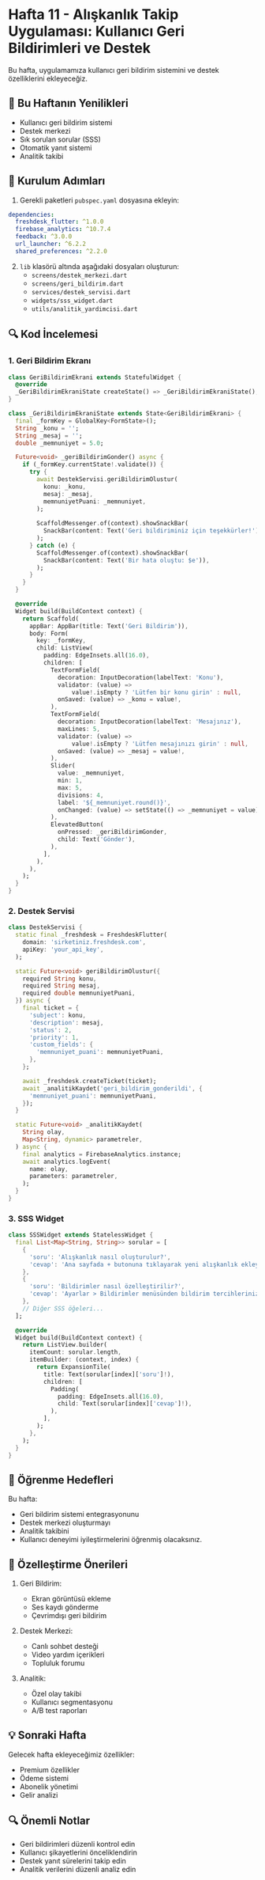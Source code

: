 # Hafta 11 - Alışkanlık Takip Uygulaması: Kullanıcı Geri Bildirimleri ve Destek

Bu hafta, uygulamamıza kullanıcı geri bildirim sistemini ve destek özelliklerini ekleyeceğiz.

## 📱 Bu Haftanın Yenilikleri

- Kullanıcı geri bildirim sistemi
- Destek merkezi
- Sık sorulan sorular (SSS)
- Otomatik yanıt sistemi
- Analitik takibi

## 🚀 Kurulum Adımları

1. Gerekli paketleri `pubspec.yaml` dosyasına ekleyin:
```yaml
dependencies:
  freshdesk_flutter: ^1.0.0
  firebase_analytics: ^10.7.4
  feedback: ^3.0.0
  url_launcher: ^6.2.2
  shared_preferences: ^2.2.0
```

2. `lib` klasörü altında aşağıdaki dosyaları oluşturun:
   - `screens/destek_merkezi.dart`
   - `screens/geri_bildirim.dart`
   - `services/destek_servisi.dart`
   - `widgets/sss_widget.dart`
   - `utils/analitik_yardimcisi.dart`

## 🔍 Kod İncelemesi

### 1. Geri Bildirim Ekranı
```dart
class GeriBildirimEkrani extends StatefulWidget {
  @override
  _GeriBildirimEkraniState createState() => _GeriBildirimEkraniState();
}

class _GeriBildirimEkraniState extends State<GeriBildirimEkrani> {
  final _formKey = GlobalKey<FormState>();
  String _konu = '';
  String _mesaj = '';
  double _memnuniyet = 5.0;

  Future<void> _geriBildirimGonder() async {
    if (_formKey.currentState!.validate()) {
      try {
        await DestekServisi.geriBildirimOlustur(
          konu: _konu,
          mesaj: _mesaj,
          memnuniyetPuani: _memnuniyet,
        );
        
        ScaffoldMessenger.of(context).showSnackBar(
          SnackBar(content: Text('Geri bildiriminiz için teşekkürler!')),
        );
      } catch (e) {
        ScaffoldMessenger.of(context).showSnackBar(
          SnackBar(content: Text('Bir hata oluştu: $e')),
        );
      }
    }
  }

  @override
  Widget build(BuildContext context) {
    return Scaffold(
      appBar: AppBar(title: Text('Geri Bildirim')),
      body: Form(
        key: _formKey,
        child: ListView(
          padding: EdgeInsets.all(16.0),
          children: [
            TextFormField(
              decoration: InputDecoration(labelText: 'Konu'),
              validator: (value) =>
                  value!.isEmpty ? 'Lütfen bir konu girin' : null,
              onSaved: (value) => _konu = value!,
            ),
            TextFormField(
              decoration: InputDecoration(labelText: 'Mesajınız'),
              maxLines: 5,
              validator: (value) =>
                  value!.isEmpty ? 'Lütfen mesajınızı girin' : null,
              onSaved: (value) => _mesaj = value!,
            ),
            Slider(
              value: _memnuniyet,
              min: 1,
              max: 5,
              divisions: 4,
              label: '${_memnuniyet.round()}',
              onChanged: (value) => setState(() => _memnuniyet = value),
            ),
            ElevatedButton(
              onPressed: _geriBildirimGonder,
              child: Text('Gönder'),
            ),
          ],
        ),
      ),
    );
  }
}
```

### 2. Destek Servisi
```dart
class DestekServisi {
  static final _freshdesk = FreshdeskFlutter(
    domain: 'sirketiniz.freshdesk.com',
    apiKey: 'your_api_key',
  );

  static Future<void> geriBildirimOlustur({
    required String konu,
    required String mesaj,
    required double memnuniyetPuani,
  }) async {
    final ticket = {
      'subject': konu,
      'description': mesaj,
      'status': 2,
      'priority': 1,
      'custom_fields': {
        'memnuniyet_puani': memnuniyetPuani,
      },
    };

    await _freshdesk.createTicket(ticket);
    await _analitikKaydet('geri_bildirim_gonderildi', {
      'memnuniyet_puani': memnuniyetPuani,
    });
  }

  static Future<void> _analitikKaydet(
    String olay,
    Map<String, dynamic> parametreler,
  ) async {
    final analytics = FirebaseAnalytics.instance;
    await analytics.logEvent(
      name: olay,
      parameters: parametreler,
    );
  }
}
```

### 3. SSS Widget
```dart
class SSSWidget extends StatelessWidget {
  final List<Map<String, String>> sorular = [
    {
      'soru': 'Alışkanlık nasıl oluşturulur?',
      'cevap': 'Ana sayfada + butonuna tıklayarak yeni alışkanlık ekleyebilirsiniz.',
    },
    {
      'soru': 'Bildirimler nasıl özelleştirilir?',
      'cevap': 'Ayarlar > Bildirimler menüsünden bildirim tercihlerinizi düzenleyebilirsiniz.',
    },
    // Diğer SSS öğeleri...
  ];

  @override
  Widget build(BuildContext context) {
    return ListView.builder(
      itemCount: sorular.length,
      itemBuilder: (context, index) {
        return ExpansionTile(
          title: Text(sorular[index]['soru']!),
          children: [
            Padding(
              padding: EdgeInsets.all(16.0),
              child: Text(sorular[index]['cevap']!),
            ),
          ],
        );
      },
    );
  }
}
```

## 🎯 Öğrenme Hedefleri

Bu hafta:
- Geri bildirim sistemi entegrasyonunu
- Destek merkezi oluşturmayı
- Analitik takibini
- Kullanıcı deneyimi iyileştirmelerini
öğrenmiş olacaksınız.

## 📝 Özelleştirme Önerileri

1. Geri Bildirim:
   - Ekran görüntüsü ekleme
   - Ses kaydı gönderme
   - Çevrimdışı geri bildirim

2. Destek Merkezi:
   - Canlı sohbet desteği
   - Video yardım içerikleri
   - Topluluk forumu

3. Analitik:
   - Özel olay takibi
   - Kullanıcı segmentasyonu
   - A/B test raporları

## 💡 Sonraki Hafta

Gelecek hafta ekleyeceğimiz özellikler:
- Premium özellikler
- Ödeme sistemi
- Abonelik yönetimi
- Gelir analizi

## 🔍 Önemli Notlar

- Geri bildirimleri düzenli kontrol edin
- Kullanıcı şikayetlerini önceliklendirin
- Destek yanıt sürelerini takip edin
- Analitik verilerini düzenli analiz edin 